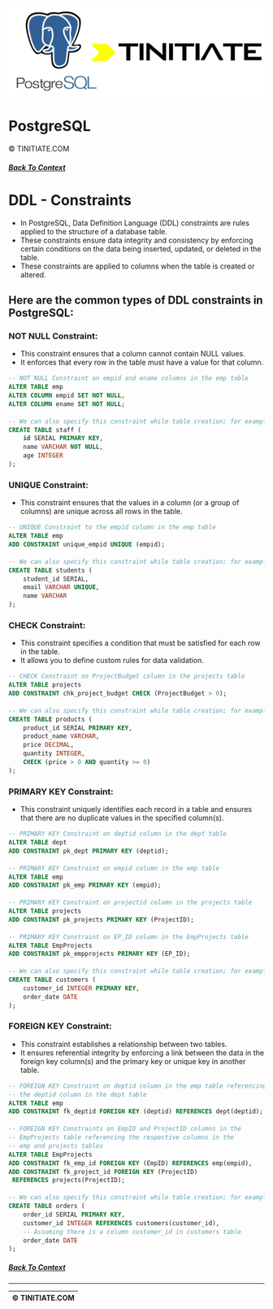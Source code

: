 ![PostgreSQL Tinitiate Image](postgresql_tinitiate.png)

# PostgreSQL
&copy; TINITIATE.COM

##### [Back To Context](./README.md)

# DDL - Constraints
* In PostgreSQL, Data Definition Language (DDL) constraints are rules applied to the structure of a database table.
* These constraints ensure data integrity and consistency by enforcing certain conditions on the data being inserted, updated, or deleted in the table.
* These constraints are applied to columns when the table is created or altered.

## Here are the common types of DDL constraints in PostgreSQL:
### NOT NULL Constraint:
* This constraint ensures that a column cannot contain NULL values.
* It enforces that every row in the table must have a value for that column.
```sql
-- NOT NULL Constraint on empid and ename columns in the emp table
ALTER TABLE emp
ALTER COLUMN empid SET NOT NULL,
ALTER COLUMN ename SET NOT NULL;

-- We can also specify this constraint while table creation; for example
CREATE TABLE staff (
    id SERIAL PRIMARY KEY,
    name VARCHAR NOT NULL,
    age INTEGER
);
```

### UNIQUE Constraint:
* This constraint ensures that the values in a column (or a group of columns) are unique across all rows in the table.
```sql
-- UNIQUE Constraint to the empid column in the emp table
ALTER TABLE emp
ADD CONSTRAINT unique_empid UNIQUE (empid);

-- We can also specify this constraint while table creation; for example
CREATE TABLE students (
    student_id SERIAL,
    email VARCHAR UNIQUE,
    name VARCHAR
);
```

### CHECK Constraint:
* This constraint specifies a condition that must be satisfied for each row in the table.
* It allows you to define custom rules for data validation.
```sql
-- CHECK Constraint on ProjectBudget column in the projects table
ALTER TABLE projects
ADD CONSTRAINT chk_project_budget CHECK (ProjectBudget > 0);

-- We can also specify this constraint while table creation; for example
CREATE TABLE products (
    product_id SERIAL PRIMARY KEY,
    product_name VARCHAR,
    price DECIMAL,
    quantity INTEGER,
    CHECK (price > 0 AND quantity >= 0)
);
```

### PRIMARY KEY Constraint:
* This constraint uniquely identifies each record in a table and ensures that there are no duplicate values in the specified column(s).
```sql
-- PRIMARY KEY Constraint on deptid column in the dept table
ALTER TABLE dept
ADD CONSTRAINT pk_dept PRIMARY KEY (deptid);

-- PRIMARY KEY Constraint on empid column in the emp table
ALTER TABLE emp 
ADD CONSTRAINT pk_emp PRIMARY KEY (empid);

-- PRIMARY KEY Constraint on projectid column in the projects table
ALTER TABLE projects 
ADD CONSTRAINT pk_projects PRIMARY KEY (ProjectID);

-- PRIMARY KEY Constraint on EP_ID column in the EmpProjects table
ALTER TABLE EmpProjects
ADD CONSTRAINT pk_empprojects PRIMARY KEY (EP_ID);

-- We can also specify this constraint while table creation; for example
CREATE TABLE customers (
    customer_id INTEGER PRIMARY KEY,
    order_date DATE
);
```

### FOREIGN KEY Constraint:
* This constraint establishes a relationship between two tables.
* It ensures referential integrity by enforcing a link between the data in the foreign key column(s) and the primary key or unique key in another table.
```sql
-- FOREIGN KEY Constraint on deptid column in the emp table referencing
-- the deptid column in the dept table
ALTER TABLE emp
ADD CONSTRAINT fk_deptid FOREIGN KEY (deptid) REFERENCES dept(deptid);

-- FOREIGN KEY Constraints on EmpID and ProjectID columns in the
-- EmpProjects table referencing the respective columns in the
-- emp and projects tables
ALTER TABLE EmpProjects
ADD CONSTRAINT fk_emp_id FOREIGN KEY (EmpID) REFERENCES emp(empid),
ADD CONSTRAINT fk_project_id FOREIGN KEY (ProjectID)
 REFERENCES projects(ProjectID);

-- We can also specify this constraint while table creation; for example
CREATE TABLE orders (
    order_id SERIAL PRIMARY KEY,
    customer_id INTEGER REFERENCES customers(customer_id),
    -- Assuming there is a column customer_id in customers table
    order_date DATE
);
```

##### [Back To Context](./README.md)
***
| &copy; TINITIATE.COM |
|----------------------|